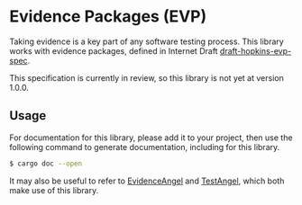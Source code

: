 # Evidence Packages (EVP)

Taking evidence is a key part of any software testing process. This
library works with evidence packages, defined in Internet Draft
[draft-hopkins-evp-spec].

This specification is currently in review, so this library is not yet
at version 1.0.0.

## Usage

For documentation for this library, please add it to your project, then
use the following command to generate documentation, including for this
library.

```sh
$ cargo doc --open
```

It may also be useful to refer to [EvidenceAngel] and [TestAngel],
which both make use of this library.

[draft-hopkins-evp-spec]: https://hpkns.uk/evp
[EvidenceAngel]: https://github.com/AngelSuite/EvidenceAngel
[TestAngel]: https://github.com/AngelSuite/TestAngel
